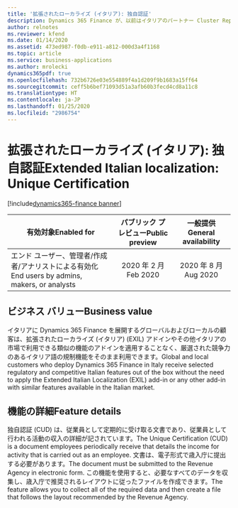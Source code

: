 ```yaml
---
title: '拡張されたローカライズ (イタリア): 独自認証'
description: Dynamics 365 Finance が、以前はイタリアのパートナー Cluster Reply によって提供された、拡張されたローカライズ (イタリア) (EXIL) アドインでのみ利用可能であった、イタリア語固有の機能セットが利用できるように拡張されました。
author: relnotes
ms.reviewer: kfend
ms.date: 01/14/2020
ms.assetid: 473ed987-f0db-e911-a812-000d3a4f1168
ms.topic: article
ms.service: business-applications
ms.author: mrolecki
dynamics365pdf: true
ms.openlocfilehash: 732b6726e03e554889f4a1d209f9b1683a15ff64
ms.sourcegitcommit: ceff5b6bef71093d51a3afb60b3fecd4cd8a11c8
ms.translationtype: HT
ms.contentlocale: ja-JP
ms.lasthandoff: 01/25/2020
ms.locfileid: "2986754"
---
```

# <a name="extended-italian-localization-unique-certification"></a><span data-ttu-id="3aace-103">拡張されたローカライズ (イタリア): 独自認証</span><span class="sxs-lookup"><span data-stu-id="3aace-103">Extended Italian localization: Unique Certification</span></span>
[!include[dynamics365-finance banner](../includes/dynamics365-finance.md)]

| <span data-ttu-id="3aace-104">有効対象</span><span class="sxs-lookup"><span data-stu-id="3aace-104">Enabled for</span></span>    |  <span data-ttu-id="3aace-105">パブリック プレビュー</span><span class="sxs-lookup"><span data-stu-id="3aace-105">Public preview</span></span> | <span data-ttu-id="3aace-106">一般提供</span><span class="sxs-lookup"><span data-stu-id="3aace-106">General availability</span></span> | 
| ---------- | :----------: |:----------: |
|<span data-ttu-id="3aace-107">エンド ユーザー、管理者/作成者/アナリストによる有効化</span><span class="sxs-lookup"><span data-stu-id="3aace-107">End users by admins, makers, or analysts</span></span>|<span data-ttu-id="3aace-108">2020 年 2 月</span><span class="sxs-lookup"><span data-stu-id="3aace-108">Feb 2020</span></span>| <span data-ttu-id="3aace-109">2020 年 8 月</span><span class="sxs-lookup"><span data-stu-id="3aace-109">Aug 2020</span></span>|


## <a name="business-value"></a><span data-ttu-id="3aace-110">ビジネス バリュー</span><span class="sxs-lookup"><span data-stu-id="3aace-110">Business value</span></span>
<!-- bv start -->
<span data-ttu-id="3aace-111">イタリアに Dynamics 365 Finance を展開するグローバルおよびローカルの顧客は、拡張されたローカライズ (イタリア) (EXIL) アドインやその他イタリアの市場で利用できる類似の機能のアドインを適用することなく、厳選された競争力のあるイタリア語の規制機能をそのまま利用できます。</span><span class="sxs-lookup"><span data-stu-id="3aace-111">Global and local customers who deploy Dynamics 365 Finance in Italy receive selected regulatory and competitive Italian features out of the box without the need to apply the Extended Italian Localization (EXIL) add-in or any other add-in with similar features available in the Italian market.</span></span>
<!-- bv end -->



## <a name="feature-details"></a><span data-ttu-id="3aace-112">機能の詳細</span><span class="sxs-lookup"><span data-stu-id="3aace-112">Feature details</span></span>
<!--feature detail start -->
<span data-ttu-id="3aace-113">独自認証 (CUD) は、従業員として定期的に受け取る文書であり、従業員として行われる活動の収入の詳細が記されています。</span><span class="sxs-lookup"><span data-stu-id="3aace-113">The Unique Certification (CUD) is a document employees periodically receive that details the income for activity that is carried out as an employee.</span></span> <span data-ttu-id="3aace-114">文書は、電子形式で歳入庁に提出する必要があります。</span><span class="sxs-lookup"><span data-stu-id="3aace-114">The document must be submitted to the Revenue Agency in electronic form.</span></span> <span data-ttu-id="3aace-115">この機能を使用すると、必要なすべてのデータを収集し、歳入庁で推奨されるレイアウトに従ったファイルを作成できます。</span><span class="sxs-lookup"><span data-stu-id="3aace-115">The feature allows you to collect all of the required data and then create a file that follows the layout recommended by the Revenue Agency.</span></span>

<!--feature detail end -->









